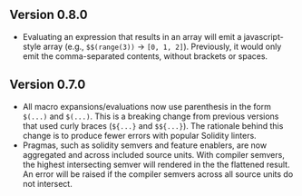 ## Version 0.8.0
  - Evaluating an expression that results in an array will emit a
  javascript-style array (e.g., `$$(range(3))` -> `[0, 1, 2]`). Previously, it
  would only emit the comma-separated contents, without brackets or spaces.
  
## Version 0.7.0
  - All macro expansions/evaluations now use parenthesis in the form
  `$(...)` and `$(...)`. This is a breaking change from previous versions that
  used curly braces (`${...}` and `$${...}`). The rationale behind this change
  is to produce fewer errors with popular Solidity linters.
  - Pragmas, such as solidity semvers and feature enablers, are now aggregated
  and across included source units. With compiler semvers, the highest
  intersecting semver will rendered in the the flattened result.
  An error will be raised if the compiler semvers across all source units do
  not intersect.
